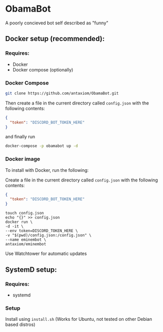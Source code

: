 # ObamaBot

A poorly concieved bot self described as "funny"


## Docker setup (recommended):
### Requires:
* Docker
* Docker compose (optionally)

### Docker Compose

```bash
git clone https://github.com/antaxiom/ObamaBot.git
```
Then create a file in the current directory called `config.json` with the following contents:
```json
{
  "token": "DISCORD_BOT_TOKEN_HERE"
}
```

and finally run 
```bash
docker-compose -p obamabot up -d
```


### Docker image
To install with Docker, run the following:

Create a file in the current directory called `config.json` with the following contents:
```json
{
  "token": "DISCORD_BOT_TOKEN_HERE"
}
```

```shell script
touch config.json
echo "{}" >> config.json
docker run \
-d -it \
--env token=DISCORD_TOKEN_HERE \
-v "$(pwd)/config.json:/config.json" \
--name eminembot \
antaxiom/eminembot
```

Use Watchtower for automatic updates

## SystemD setup:
### Requires:
* systemd

### Setup
Install using `install.sh` (Works for Ubuntu, not tested on other Debian based distros)
